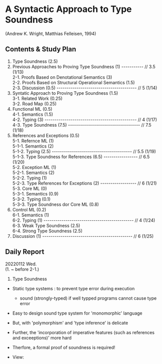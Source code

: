 # A Syntactic Approach to Type Soundness
(Andrew K. Wright, Matthias Felleisen, 1994)

## Contents & Study Plan

1. Type Soundness (2.5)  
2. Previous Approaches to Proving Type Soundness (1) ----------- // 3.5 (1/13)  
  2-1. Proofs Based on Denotational Semantics (3)  
  2-2. Proofs Based on Structural Operational Semantics (1.5)  
  2-3. Discussion (0.5) ---------------------------------------- // 5 (1/14)  
3. Syntatic Approach to Proving Type Soundness (1.5)  
  3-1. Related Work (0.25)  
  3-2. Road Map (0.25)  
4. Functional ML (0.5)  
  4-1. Semantics (1.5)  
  4-2. Typing (3) ---------------------------------------------- // 4 (1/17)  
  4-3. Type Soundness (7.5) ------------------------------------ // 7.5 (1/18)  
5. References and Exceptions (0.5)  
  5-1. Refernce ML (1)  
    5-1-1. Semantics (2)  
    5-1-2. Typing (2.5) ---------------------------------------- // 5.5 (1/19)  
    5-1-3. Type Soundness for References (6.5) ----------------- // 6.5 (1/20)  
  5-2. Exception ML (1)  
    5-2-1. Semantics (2)  
    5-2-2. Typing (1)  
    5-2-3. Type References for Exceptions (2) ------------------ // 6 (1/21)  
  5-3. Core ML (0)  
    5-3-1. Semantics (0.9)  
    5-3-2. Typing (0.1)  
    5-3-3. Type Soundness dor Core ML (0.8)  
6. Control ML (0.2)  
  6-1. Semantics (1)  
  6-2. Typing (1) --------------------------------------------- // 4 (1/24)  
  6-3. Weak Type Soundness (2.5)  
  6-4. Strong Type Soundness (2.5)  
7. Discussion (1) --------------------------------------------- // 6 (1/25)  
  
## Daily Report

20220112 Wed.  
(1. ~ before 2-1.)  
  
1. Type Soundness
- Static type systems : to prevent type error during execution
  - sound (strongly-typed) if well typped programs cannot cause type error
- Easy to design sound type system for 'monomorphic' language
- But, with 'polymorphism' and 'type inference' is delicate
- Further, the 'incorporation of imperative features (such as references and exceeptions)' more hard
- Therfore, a formal proof of soundness is required!
  
- View:  
